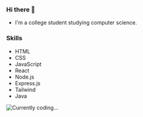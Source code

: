 ### Hi there 👋
- I'm a college student studying computer science.

### Skills
- HTML
- CSS
- JavaScript
- React
- Node.js
- Express.js
- Tailwind
- Java

![Currently coding...](https://i.gifer.com/3Eqa.gif)
